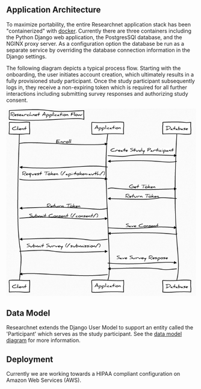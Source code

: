 


## Application Architecture

To maximize portability, the entire Researchnet application stack has been "containerized" with [docker](https://linuxcontainers.org/).  Currently there are three containers including the Python Django web application, the PostgresSQl database, and the NGINX proxy server.  As a configuration option the database be run as a separate service by overriding the database connection information in the Django settings.
 

The following diagram depicts a typical process flow.  Starting with the onboarding, the user initiates account creation, which ultimately results in a fully provisioned study participant. Once the study participant subsequently logs in, they receive a non-expiring token which is required for all further interactions including submitting survey responses and authorizing study consent.

![flow](images/flow.png )



## Data Model

Researchnet extends the Django User Model to support an entity called the 'Participant' which serves as the study participant.  See the [data model diagram](images/models.png) for more information.



## Deployment

Currently we are working towards a HIPAA compliant configuration on Amazon Web Services (AWS).



